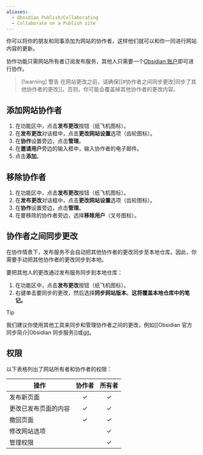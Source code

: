 ```yaml
---
aliases:
  - Obsidian Publish/Collaborating
  - Collaborate on a Publish site
---
```


你可以将你的朋友和同事添加为网站的协作者，这样他们就可以和你一同进行网站内容的更新。

协作功能只需网站所有者订阅发布服务，其他人只需要一个[Obsidian 账户](https://obsidian.md/account)即可进行协作。

> [!warning] 警告
> 在网站更改之前，请确保[[#协作者之间同步更改|同步了其他协作者的更改]]。否则，你可能会覆盖掉其他协作者的更改内容。

## 添加网站协作者

1. 在功能区中，点击**发布更改**按钮（纸飞机图标）。
2. 在**发布更改**对话框中，点击**更改网站设置**选项（齿轮图标）。
3. 在**协作**设置旁边，点击**管理**。
4. 在**邀请用户**旁边的输入框中，输入协作者的电子邮件。
5. 点击**添加**。

## 移除协作者

1. 在功能区中，点击**发布更改**按钮（纸飞机图标）。
2. 在**发布更改**对话框中，点击**更改网站设置**选项（齿轮图标）。
3. 在**协作**设置旁边，点击**管理**。
4. 在要移除的协作者旁边，选择**移除用户**（叉号图标）。

## 协作者之间同步更改

在协作情景下，发布服务不会自动把其他协作者的更改同步至本地仓库。因此，你需要手动把其他协作者的更改同步到本地。

要把其他人的更改通过发布服务同步到本地仓库：

1. 在功能区中，点击**发布更改**按钮（纸飞机图标）。
2. 右键单击要同步的更改，然后选择**同步网站版本**。**这将覆盖本地仓库中的笔记。**

> [!tip]
> 我们建议你使用其他工具来同步和管理协作者之间的更改，例如[[Obsidian 官方同步简介|Obsidian 同步服务]]或[git](https://git-scm.com/)。

## 权限

以下表格列出了网站所有者和协作者的权限：

| 操作         | 协作者 | 所有者 |
| ---------- | :-: | :-: |
| 发布新页面      |  ✓  |  ✓  |
| 更改已发布页面的内容 |  ✓  |  ✓  |
| 撤回页面       |  ✓  |  ✓  |
| 修改网站选项     |     |  ✓  |
| 管理权限       |     |  ✓  |